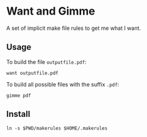 # Want and Gimme

A set of implicit make file rules to get me what I want.

## Usage

To build the file `outputfile.pdf`:

~~~~{.sh}
want outputfile.pdf
~~~~

To build all possible files with the suffix `.pdf`:

~~~~~{.sh}
gimme pdf
~~~~~

## Install

~~~~{.sh}
ln -s $PWD/makerules $HOME/.makerules
~~~~
